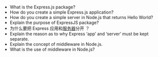   -  What is the Express.js package?
  -  How do you create a simple Express.js application?
  -  How do you create a simple server in Node.js that returns Hello World?
  -  Explain the purpose of ExpressJS package?
  -  为什么要把 Express 应用和[服务器](https://cloud.tencent.com/product/cvm?from=20065&from_column=20065)分开 ？
  -  Explain the reason as to why Express ‘app’ and ‘server’ must be kept separate.
  -  Explain the concept of middleware in Node.js.
  -  What is the use of middleware in Node.js?